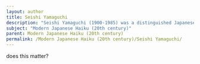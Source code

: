 ```yaml
---
layout: author
title: Seishi Yamaguchi
description: "Seishi Yamaguchi (1900-1985) was a distinguished Japanese haiku poet known for his innovative and lyrical approach to haiku. His poems often reflect the beauty of nature and the changing seasons, invoking deep emotions through concise language."
subject: "Modern Japanese Haiku (20th century)"
parent: Modern Japanese Haiku (20th century)
permalink: /Modern Japanese Haiku (20th century)/Seishi Yamaguchi/
---
```


does this matter?
